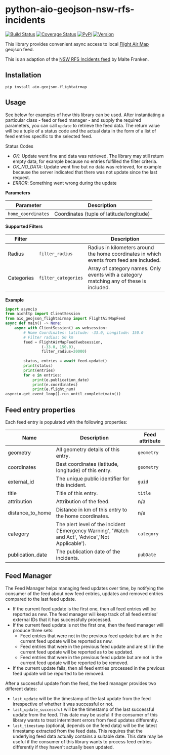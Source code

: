 # python-aio-geojson-nsw-rfs-incidents

[![Build Status](https://travis-ci.org/kuchel77/python-aio-geojson-flighairmap.svg)](https://travis-ci.org/kuchel77/python-aio-geojson-flightairmap)
[![Coverage Status](https://coveralls.io/repos/github/kuchel77/python-aio-geojson-flightairmap/badge.svg?branch=master)](https://coveralls.io/github/exxamalte/python-aio-geojson-flightairmap?branch=master)
[![PyPi](https://img.shields.io/pypi/v/aio-geojson-flightairmap.svg)](https://pypi.python.org/pypi/aio-geojson-flightairmap)
[![Version](https://img.shields.io/pypi/pyversions/aio-geojson-flightairmap.svg)](https://pypi.python.org/pypi/aio-geojson-flightairmap)

This library provides convenient async access to local [Flight Air Map](https://www.flightairmap.com/) geojson feed.
 
This is an adaption of the [NSW RFS Incidents feed](https://github.com/exxamalte/python-aio-geojson-nsw-rfs-incidents) by Malte Franken.

## Installation
`pip install aio-geojson-flightairmap`

## Usage
See below for examples of how this library can be used. After instantiating a 
particular class - feed or feed manager - and supply the required parameters, 
you can call `update` to retrieve the feed data. The return value 
will be a tuple of a status code and the actual data in the form of a list of 
feed entries specific to the selected feed.

Status Codes
* _OK_: Update went fine and data was retrieved. The library may still 
  return empty data, for example because no entries fulfilled the filter 
  criteria.
* _OK_NO_DATA_: Update went fine but no data was retrieved, for example 
  because the server indicated that there was not update since the last request.
* _ERROR_: Something went wrong during the update

**Parameters**

| Parameter          | Description                               |
|--------------------|-------------------------------------------|
| `home_coordinates` | Coordinates (tuple of latitude/longitude) |

**Supported Filters**

| Filter     |                     | Description |
|------------|---------------------|-------------|
| Radius     | `filter_radius`     | Radius in kilometers around the home coordinates in which events from feed are included. |
| Categories | `filter_categories` | Array of category names. Only events with a category matching any of these is included. |

**Example**
```python
import asyncio
from aiohttp import ClientSession
from aio_geojson_flightairmap import FlightAirMapFeed
async def main() -> None:
    async with ClientSession() as websession:    
        # Home Coordinates: Latitude: -33.0, Longitude: 150.0
        # Filter radius: 50 km
        feed = FlightAirMapFeed(websession, 
                (-33.0, 150.0), 
                filter_radius=20000)
                
        status, entries = await feed.update()
        print(status)
        print(entries)
        for e in entries:
            print(e.publication_date)
            print(e.coordinates)
            print(e.flight_num)
asyncio.get_event_loop().run_until_complete(main())
```

## Feed entry properties
Each feed entry is populated with the following properties:

| Name               | Description                                                                                         | Feed attribute |
|--------------------|-----------------------------------------------------------------------------------------------------|----------------|
| geometry           | All geometry details of this entry.                                                                 | `geometry`     |
| coordinates        | Best coordinates (latitude, longitude) of this entry.                                               | `geometry`     |
| external_id        | The unique public identifier for this incident.                                                     | `guid`         |
| title              | Title of this entry.                                                                                | `title`        |
| attribution        | Attribution of the feed.                                                                            | n/a            |
| distance_to_home   | Distance in km of this entry to the home coordinates.                                               | n/a            |
| category           | The alert level of the incident ('Emergency Warning', 'Watch and Act', 'Advice','Not Applicable').  | `category`     |
| publication_date   | The publication date of the incidents.                                                              | `pubDate`      |


## Feed Manager

The Feed Manager helps managing feed updates over time, by notifying the 
consumer of the feed about new feed entries, updates and removed entries 
compared to the last feed update.

* If the current feed update is the first one, then all feed entries will be 
  reported as new. The feed manager will keep track of all feed entries' 
  external IDs that it has successfully processed.
* If the current feed update is not the first one, then the feed manager will 
  produce three sets:
  * Feed entries that were not in the previous feed update but are in the 
    current feed update will be reported as new.
  * Feed entries that were in the previous feed update and are still in the 
    current feed update will be reported as to be updated.
  * Feed entries that were in the previous feed update but are not in the 
    current feed update will be reported to be removed.
* If the current update fails, then all feed entries processed in the previous
  feed update will be reported to be removed.

After a successful update from the feed, the feed manager provides two
different dates:

* `last_update` will be the timestamp of the last update from the feed 
  irrespective of whether it was successful or not.
* `last_update_successful` will be the timestamp of the last successful update 
  from the feed. This date may be useful if the consumer of this library wants 
  to treat intermittent errors from feed updates differently.
* `last_timestamp` (optional, depends on the feed data) will be the latest 
  timestamp extracted from the feed data. 
  This requires that the underlying feed data actually contains a suitable 
  date. This date may be useful if the consumer of this library wants to 
  process feed entries differently if they haven't actually been updated.
